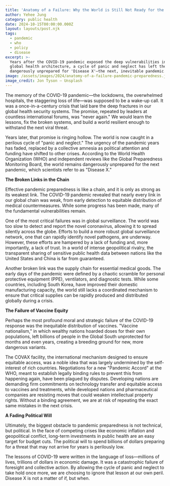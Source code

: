 ```yaml
---
title: 'Anatomy of a Failure: Why the World is Still Not Ready for the Next Pandemic'
author: Yehee Jung
category: public health
date: 2024-10-15T00:00:00.000Z
layout: layouts/post.njk
tags:
  - pandemic
  - who
  - policy
  - disease
excerpt: >-
  Years after the COVID-19 pandemic exposed the deep vulnerabilities in our
  global health architecture, a cycle of panic and neglect has left the world
  dangerously unprepared for 'Disease X'—the next, inevitable pandemic.
image: /assets/images/2024/anatomy-of-a-failure-pandemic-preparedness.jpg
image_credit: Jon Tyson — Unsplash
---
```


The memory of the COVID-19 pandemic—the lockdowns, the overwhelmed hospitals, the staggering loss of life—was supposed to be a wake-up call. It was a once-in-a-century crisis that laid bare the deep fractures in our global health security systems. The promise, repeated by leaders at countless international forums, was "never again." We would learn the lessons, fix the broken systems, and build a world resilient enough to withstand the next viral threat.

Years later, that promise is ringing hollow. The world is now caught in a perilous cycle of "panic and neglect." The urgency of the pandemic years has faded, replaced by a collective amnesia as political attention and funding have shifted to other crises. According to the World Health Organization (WHO) and independent reviews like the Global Preparedness Monitoring Board, the world remains dangerously unprepared for the next pandemic, which scientists refer to as "Disease X."

**The Broken Links in the Chain**

Effective pandemic preparedness is like a chain, and it is only as strong as its weakest link. The COVID-19 pandemic revealed that nearly every link in our global chain was weak, from early detection to equitable distribution of medical countermeasures. While some progress has been made, many of the fundamental vulnerabilities remain.

One of the most critical failures was in global surveillance. The world was too slow to detect and report the novel coronavirus, allowing it to spread silently across the globe. Efforts to build a more robust global surveillance network, one that can rapidly identify novel pathogens, are underway. However, these efforts are hampered by a lack of funding and, more importantly, a lack of trust. In a world of intense geopolitical rivalry, the transparent sharing of sensitive public health data between nations like the United States and China is far from guaranteed.

Another broken link was the supply chain for essential medical goods. The early days of the pandemic were defined by a chaotic scramble for personal protective equipment (PPE), ventilators, and diagnostic tests. While some countries, including South Korea, have improved their domestic manufacturing capacity, the world still lacks a coordinated mechanism to ensure that critical supplies can be rapidly produced and distributed globally during a crisis.

**The Failure of Vaccine Equity**

Perhaps the most profound moral and strategic failure of the COVID-19 response was the inequitable distribution of vaccines. "Vaccine nationalism," in which wealthy nations hoarded doses for their own populations, left billions of people in the Global South unprotected for months and even years, creating a breeding ground for new, more dangerous variants.

The COVAX facility, the international mechanism designed to ensure equitable access, was a noble idea that was largely undermined by the self-interest of rich countries. Negotiations for a new "Pandemic Accord" at the WHO, meant to establish legally binding rules to prevent this from happening again, have been plagued by disputes. Developing nations are demanding firm commitments on technology transfer and equitable access to vaccines and treatments, while developed nations and pharmaceutical companies are resisting moves that could weaken intellectual property rights. Without a binding agreement, we are at risk of repeating the exact same mistakes in the next crisis.

**A Fading Political Will**

Ultimately, the biggest obstacle to pandemic preparedness is not technical, but political. In the face of competing crises like economic inflation and geopolitical conflict, long-term investments in public health are an easy target for budget cuts. The political will to spend billions of dollars preparing for a threat that may not arrive for years is perilously low.

The lessons of COVID-19 were written in the language of loss—millions of lives, trillions of dollars in economic damage. It was a catastrophic failure of foresight and collective action. By allowing the cycle of panic and neglect to take hold once more, we are choosing to ignore that lesson at our own peril. Disease X is not a matter of if, but when.
